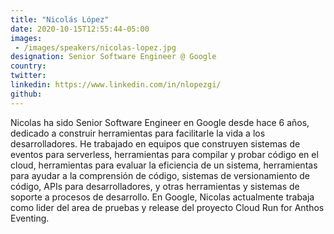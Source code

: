 ```yaml
---
title: "Nicolás López"
date: 2020-10-15T12:55:44-05:00
images:
 - /images/speakers/nicolas-lopez.jpg
designation: Senior Software Engineer @ Google
country: 
twitter: 
linkedin: https://www.linkedin.com/in/nlopezgi/
github: 
---
```


Nicolas ha sido Senior Software Engineer en Google desde hace 6 años, dedicado a construir herramientas para facilitarle la vida a los desarrolladores. He trabajado en equipos que construyen sistemas de eventos para serverless, herramientas para compilar y probar código en el cloud, herramientas para evaluar la eficiencia de un sistema, herramientas para ayudar a la comprensión de código, sistemas de versionamiento de código, APIs para desarrolladores, y otras herramientas y sistemas de soporte a procesos de desarrollo. En Google, Nicolas actualmente trabaja como lider del area de pruebas y release del proyecto Cloud Run for Anthos Eventing.	


